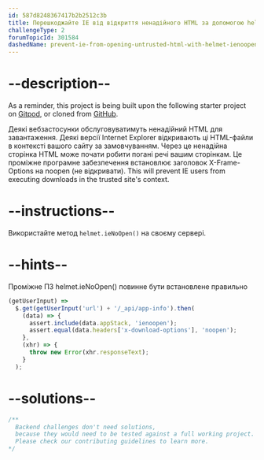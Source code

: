 ```yaml
---
id: 587d8248367417b2b2512c3b
title: Перешкоджайте IE від відкриття ненадійного HTML за допомогою helmet.ieNoOpen()
challengeType: 2
forumTopicId: 301584
dashedName: prevent-ie-from-opening-untrusted-html-with-helmet-ienoopen
---
```


# --description--

As a reminder, this project is being built upon the following starter project on <a href="https://gitpod.io/?autostart=true#https://github.com/freeCodeCamp/boilerplate-infosec/" target="_blank" rel="noopener noreferrer nofollow">Gitpod</a>, or cloned from <a href="https://github.com/freeCodeCamp/boilerplate-infosec/" target="_blank" rel="noopener noreferrer nofollow">GitHub</a>.

Деякі вебзастосунки обслуговуватимуть ненадійний HTML для завантаження. Деякі версії Internet Explorer відкривають ці HTML-файли в контексті вашого сайту за замовчуванням. Через це ненадійна сторінка HTML може почати робити погані речі вашим сторінкам. Це проміжне програмне забезпечення встановлює заголовок X-Frame-Options на noopen (не відкривати). This will prevent IE users from executing downloads in the trusted site's context.

# --instructions--

Використайте метод `helmet.ieNoOpen()` на своєму сервері.

# --hints--

Проміжне ПЗ helmet.ieNoOpen() повинне бути встановлене правильно

```js
(getUserInput) =>
  $.get(getUserInput('url') + '/_api/app-info').then(
    (data) => {
      assert.include(data.appStack, 'ienoopen');
      assert.equal(data.headers['x-download-options'], 'noopen');
    },
    (xhr) => {
      throw new Error(xhr.responseText);
    }
  );
```

# --solutions--

```js
/**
  Backend challenges don't need solutions, 
  because they would need to be tested against a full working project. 
  Please check our contributing guidelines to learn more.
*/
```
